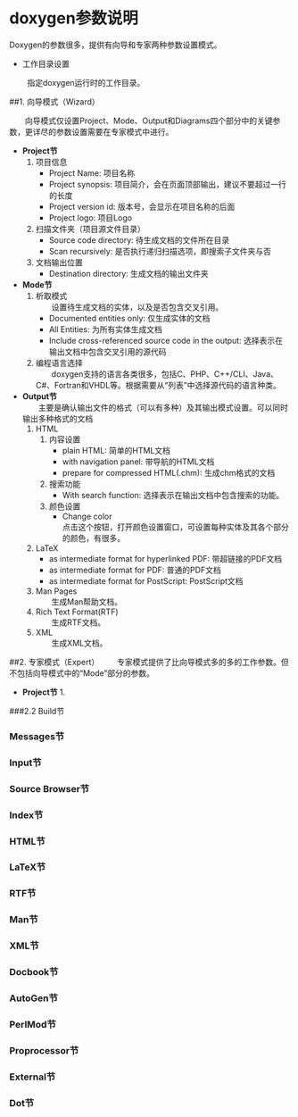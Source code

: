 # doxygen参数说明
Doxygen的参数很多，提供有向导和专家两种参数设置模式。

- 工作目录设置

&emsp;&emsp; 指定doxygen运行时的工作目录。

##1. 向导模式（Wizard）

&emsp;&emsp;向导模式仅设置Project、Mode、Output和Diagrams四个部分中的关键参数，更详尽的参数设置需要在专家模式中进行。

- __Project节__
    1. 项目信息
        - Project Name: 项目名称
        - Project synopsis: 项目简介，会在页面顶部输出，建议不要超过一行的长度
        - Project version id: 版本号，会显示在项目名称的后面
        - Project logo: 项目Logo
    1. 扫描文件夹（项目源文件目录）
        - Source code directory: 待生成文档的文件所在目录
        - Scan recursively: 是否执行递归扫描选项，即搜索子文件夹与否
    1. 文档输出位置
        - Destination directory: 生成文档的输出文件夹
- __Mode节__
    1. 析取模式    
    &emsp;&emsp;设置待生成文档的实体，以及是否包含交叉引用。
        - Documented entities only: 仅生成实体的文档
        - All Entities: 为所有实体生成文档
        - Include cross-referenced source code in the output: 选择表示在输出文档中包含交叉引用的源代码
    1. 编程语言选择    
    &emsp;&emsp;doxygen支持的语言各类很多，包括C、PHP、C++/CLI、Java、C#、Fortran和VHDL等。根据需要从“列表”中选择源代码的语言种类。
- __Output节__    
&emsp;&emsp;主要是确认输出文件的格式（可以有多种）及其输出模式设置。可以同时输出多种格式的文档
    1. HTML
        1. 内容设置
            - plain HTML: 简单的HTML文档
            - with navigation panel: 带导航的HTML文档
            - prepare for compressed HTML(.chm): 生成chm格式的文档
        1. 搜索功能
            - With search function: 选择表示在输出文档中包含搜索的功能。
        1. 颜色设置
            - Change color                
            点击这个按钮，打开颜色设置窗口，可设置每种实体及其各个部分的颜色，有很多。
    2. LaTeX
        - as intermediate format for hyperlinked PDF: 带超链接的PDF文档
        - as intermediate format for PDF: 普通的PDF文档
        - as intermediate format for PostScript: PostScript文档
    3. Man Pages    
    &emsp;&emsp;生成Man帮助文档。
    4. Rich Text Format(RTF)    
    &emsp;&emsp;生成RTF文档。
    5. XML    
    &emsp;&emsp;生成XML文档。

##2. 专家模式（Expert）
&emsp;&emsp;专家模式提供了比向导模式多的多的工作参数。但不包括向导模式中的“Mode”部分的参数。

- __Project节__
    1. 

###2.2 Build节
### Messages节
### Input节
### Source Browser节
### Index节
### HTML节
### LaTeX节
### RTF节
### Man节
### XML节
### Docbook节
### AutoGen节
### PerlMod节
### Proprocessor节
### External节
### Dot节
